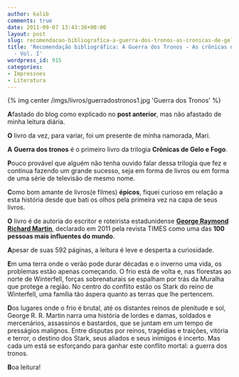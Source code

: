 ```yaml
---
author: kalib
comments: true
date: 2011-09-07 13:43:38+00:00
layout: post
slug: recomendacao-bibliografica-a-guerra-dos-tronos-as-cronicas-de-gelo-e-fogo-vol-i
title: 'Recomendação bibliográfica: A Guerra dos Tronos - As crônicas de Gelo e Fogo
  - Vol. I'
wordpress_id: 915
categories:
- Impressoes
- Literatura
---
```

{% img center /imgs/livros/guerradostronos1.jpg 'Guerra dos Tronos' %}

**A**fastado do blog como explicado no **post anterior**, mas não afastado de minha leitura diária.

**O** livro da vez, para variar, foi um presente de minha namorada, Mari.

**A** **Guerra dos tronos** é o primeiro livro da trilogia **Crônicas de Gelo e Fogo**.

**P**ouco provável que alguém não tenha ouvido falar dessa trilogia que fez e continua fazendo um grande sucesso, seja em forma de livros ou em forma de uma série de televisão de mesmo nome.

**C**omo bom amante de livros(e filmes) **épicos**, fiquei curioso em relação a esta história desde que bati os olhos pela primeira vez na capa de seus livros.

**O** livro é de autoria do escritor e roteirista estadunidense **[George Raymond Richard Martin](http://pt.wikipedia.org/wiki/George_R._R._Martin)**, declarado em 2011 pela revista TIMES como uma das **100 pessoas mais influentes do mundo**.

**A**pesar de suas 592 páginas, a leitura é leve e desperta a curiosidade.

**E**m uma terra onde o verão pode durar décadas e o inverno uma vida, os problemas estão apenas começando. O frio está de volta e, nas florestas ao norte de Winterfell, forças sobrenaturais se espalham por trás da Muralha que protege a região. No centro do conflito estão os Stark do reino de Winterfell, uma família tão áspera quanto as terras que lhe pertencem.

**D**os lugares onde o frio é brutal, até os distantes reinos de plenitude e sol, George R. R. Martin narra uma história de lordes e damas, soldados e mercenários, assassinos e bastardos, que se juntam em um tempo de presságios malignos. Entre disputas por reinos, tragédias e traições, vitória e terror, o destino dos Stark, seus aliados e seus inimigos é incerto. Mas cada um está se esforçando para ganhar este conflito mortal: a guerra dos tronos.

**B**oa leitura!